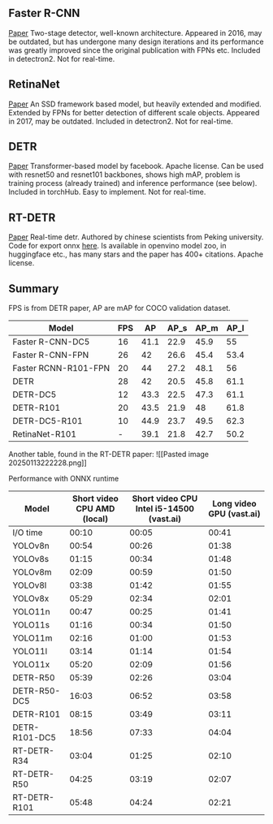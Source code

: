 ## Faster R-CNN
[Paper](https://arxiv.org/pdf/1506.01497) Two-stage detector, well-known architecture. Appeared in 2016, may be outdated, but  has undergone many design iterations and its performance was greatly improved since the original publication with FPNs etc. Included in detectron2. Not for real-time.
## RetinaNet
[Paper](https://arxiv.org/pdf/1708.02002v2) An SSD framework based model, but heavily extended and modified. Extended by FPNs for better detection of different scale objects. Appeared in 2017, may be outdated.
Included in detectron2. Not for real-time.
## DETR
[Paper](https://arxiv.org/pdf/2005.12872) Transformer-based model by facebook. Apache license. Can be used with resnet50 and resnet101 backbones, shows high mAP, problem is training process (already trained) and inference performance (see below). Included in torchHub. Easy to implement. Not for real-time.
## RT-DETR
[Paper](https://arxiv.org/pdf/2304.08069) Real-time detr. Authored by chinese scientists from Peking university.
Code for export onnx [here](https://github.com/lyuwenyu/RT-DETR/blob/main/rtdetrv2_pytorch/tools/export_onnx.py).
Is available in openvino model zoo, in huggingface etc., has many stars and the paper has 400+ citations.
Apache license.

## Summary
FPS is from DETR paper, AP are mAP for COCO validation dataset.

| Model                | FPS | AP   | AP_s | AP_m | AP_l |
| -------------------- | --- | ---- | ---- | ---- | ---- |
| Faster R-CNN-DC5     | 16  | 41.1 | 22.9 | 45.9 | 55   |
| Faster R-CNN-FPN     | 26  | 42   | 26.6 | 45.4 | 53.4 |
| Faster RCNN-R101-FPN | 20  | 44   | 27.2 | 48.1 | 56   |
| DETR                 | 28  | 42   | 20.5 | 45.8 | 61.1 |
| DETR-DC5             | 12  | 43.3 | 22.5 | 47.3 | 61.1 |
| DETR-R101            | 20  | 43.5 | 21.9 | 48   | 61.8 |
| DETR-DC5-R101        | 10  | 44.9 | 23.7 | 49.5 | 62.3 |
| RetinaNet-R101       | -   | 39.1 | 21.8 | 42.7 | 50.2 |

Another table, found in the RT-DETR paper:
![[Pasted image 20250113222228.png]]

Performance with ONNX runtime

| Model         | Short video CPU AMD (local) | Short video CPU Intel i5-14500 (vast.ai) | Long video GPU (vast.ai) |
| ------------- | --------------------------- | ---------------------------------------- | ------------------------ |
| I/O time      | 00:10                       | 00:05                                    | 00:41                    |
| YOLOv8n       | 00:54                       | 00:26                                    | 01:38                    |
| YOLOv8s       | 01:15                       | 00:34                                    | 01:48                    |
| YOLOv8m       | 02:09                       | 00:59                                    | 01:50                    |
| YOLOv8l       | 03:38                       | 01:42                                    | 01:55                    |
| YOLOv8x       | 05:29                       | 02:34                                    | 02:01                    |
| YOLO11n       | 00:47                       | 00:25                                    | 01:41                    |
| YOLO11s       | 01:16                       | 00:34                                    | 01:50                    |
| YOLO11m       | 02:16                       | 01:00                                    | 01:53                    |
| YOLO11l       | 03:14                       | 01:14                                    | 01:54                    |
| YOLO11x       | 05:20                       | 02:09                                    | 01:56                    |
| DETR-R50      | 05:39                       | 02:26                                    | 03:04                    |
| DETR-R50-DC5  | 16:03                       | 06:52                                    | 03:58                    |
| DETR-R101     | 08:15                       | 03:49                                    | 03:11                    |
| DETR-R101-DC5 | 18:56                       | 07:33                                    | 04:04                    |
| RT-DETR-R34   | 03:04                       | 01:25                                    | 02:10                    |
| RT-DETR-R50   | 04:25                       | 03:19                                    | 02:07                    |
| RT-DETR-R101  | 05:48                       | 04:24                                    | 02:21                    |
